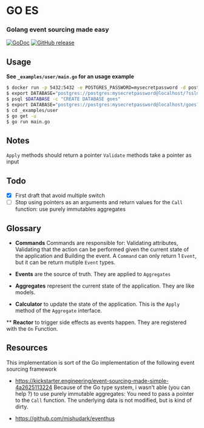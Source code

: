# GO ES

### Golang event sourcing made easy 
[![GoDoc](https://godoc.org/github.com/z0mbie42/goes?status.svg)](https://godoc.org/github.com/z0mbie42/goes)
[![GitHub release](https://img.shields.io/github/release/z0mbie42/goes.svg)](https://github.com/z0mbie42/goes/releases)

## Usage

**See `_examples/user/main.go` for an usage example**

```bash
$ docker run -p 5432:5432 -e POSTGRES_PASSWORD=mysecretpassword -d postgres
$ export DATABASE="postgres://postgres:mysecretpassword@localhost/?sslmode=disable"
$ psql $DATABASE -c "CREATE DATABASE goes"
$ export DATABASE="postgres://postgres:mysecretpassword@localhost/goes?sslmode=disable"
$ cd _examples/user
$ go get -u
$ go run main.go
```

## Notes

`Apply` methods should return a pointer
`Validate` methods take a pointer as input

## Todo

- [x] First draft that avoid multiple switch
- [ ] Stop using pointers as an arguments and return values for the `Call` function: use purely immutables aggregates

## Glossary

* **Commands** Commands are responsible for: Validating attributes, Validating that the action can be performed given the current state of the application and Building the event. A `Command` can only return 1 `Event`, but it can be return mutiple `Event` types.

* **Events** are the source of truth. They are applied to `Aggregates`

* **Aggregates** represent the current state of the application. They are like models.

* **Calculator** to update the state of the application. This is the `Apply` method of the `Aggregate` interface.

** **Reactor** to trigger side effects as events happen. They are registered with the `On` Function.


## Resources

This implementation is sort of the Go implementation of the following event sourcing framework

* https://kickstarter.engineering/event-sourcing-made-simple-4a2625113224
Because of the Go type system, i wasn't able (you can help ?) to use purely immutable aggregates:
You need to pass a pointer to the `Call` function. The underlying data is not modified, but is kind of dirty.

* https://github.com/mishudark/eventhus

